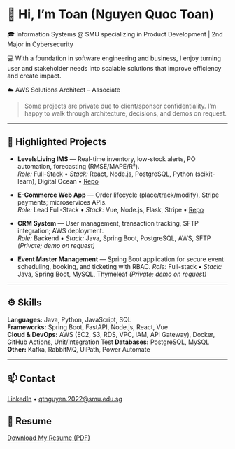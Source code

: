 # 👋 Hi, I’m Toan (Nguyen Quoc Toan)

🎓 Information Systems @ SMU specializing in Product Development | 2nd Major in Cybersecurity

💻 With a foundation in software engineering and business, I enjoy turning user and stakeholder needs into scalable solutions that improve efficiency and create impact.

☁️ AWS Solutions Architect – Associate

> Some projects are private due to client/sponsor confidentiality. I’m happy to walk through architecture, decisions, and demos on request.

---

## 🔗 Highlighted Projects

- **LevelsLiving IMS** — Real-time inventory, low-stock alerts, PO automation, forecasting (RMSE/MAPE/R²).  
  *Role:* Full-Stack • *Stack:* React, Node.js, PostgreSQL, Python (scikit-learn), Digital Ocean • [Repo](https://github.com/qtnguyen1611/levelsliving-inventory-mangement-system)

- **E-Commerce Web App** — Order lifecycle (place/track/modify), Stripe payments; microservices APIs.  
  *Role:* Lead Full-Stack • *Stack:* Vue, Node.js, Flask, Stripe • [Repo](https://github.com/qtnguyen1611/e-commerce-web-app )

- **CRM System** — User management, transaction tracking, SFTP integration; AWS deployment.  
  *Role:* Backend • *Stack:* Java, Spring Boot, PostgreSQL, AWS, SFTP
  *(Private; demo on request)*

- **Event Master Management** — Spring Boot application for secure event scheduling, booking, and ticketing with RBAC.
  *Role:* Full-stack • *Stack:* Java, Spring Boot, MySQL, Thymeleaf
  *(Private; demo on request)*

---

## ⚙️ Skills
**Languages:** Java, Python, JavaScript, SQL  
**Frameworks:** Spring Boot, FastAPI, Node.js, React, Vue  
**Cloud & DevOps:** AWS (EC2, S3, RDS, VPC, IAM, API Gateway), Docker, GitHub Actions, Unit/Integration Test 
**Databases:** PostgreSQL, MySQL  
**Other:** Kafka, RabbitMQ, UiPath, Power Automate

---

## 📫 Contact
[LinkedIn](https://www.linkedin.com/in/nguyenquoctoan/) • qtnguyen.2022@smu.edu.sg

## 📄 Resume
[Download My Resume (PDF)](https://github.com/qtnguyen1611/qtnguyen1611/blob/main/NGUYEN_QUOC_TOAN.pdf)

